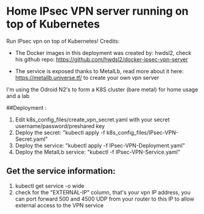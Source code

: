 # Home IPsec VPN server running on top of Kubernetes 


Run IPsec vpn on top of Kubernetes!
Credits: 

- The Docker images in this deployment was created by: hwdsl2, check his github repo: https://github.com/hwdsl2/docker-ipsec-vpn-server

- The service is exposed thanks to MetalLb, read more about it here: https://metallb.universe.tf/
to create your own vpn server

I'm using the Odroid N2's to form a K8S cluster (bare metal) for home usage and a lab

##Deployment :

1. Edit k8s_config_files/create_vpn_secret.yaml with
 your secret username/password/preshared key
2. Deploy the secret: "kubectl apply -f k8s_config_files/IPsec-VPN-Secret.yaml"
3. Deploy the service: "kubectl apply -f IPsec-VPN-Deployment.yaml"
4. Deploy the MetalLb service: "kubectl -f IPsec-VPN-Service.yaml"

## Get the service information:
 1.  kubectl get service -o wide  
 2. check for the "EXTERNAL-IP" column, that's your vpn IP address, you can port forward 500 and 4500 UDP from your router to this IP to allow external access to the VPN service

 